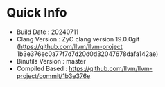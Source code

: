 # Quick Info
* Build Date : 20240711
* Clang Version : ZyC clang version 19.0.0git (https://github.com/llvm/llvm-project 1b3e376ec0a77f7d7d20d0d32047678dafa142ae)
* Binutils Version : master
* Compiled Based : https://github.com/llvm/llvm-project/commit/1b3e376e

